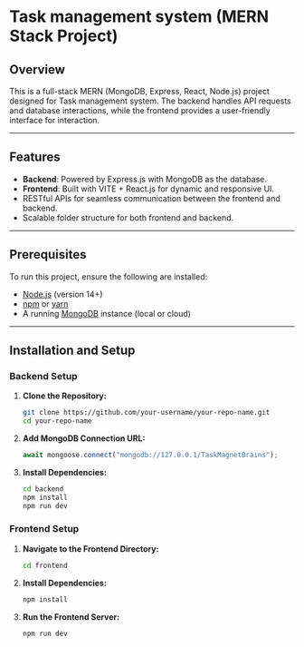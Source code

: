 # Task management system (MERN Stack Project)

## Overview
This is a full-stack MERN (MongoDB, Express, React, Node.js) project designed for Task management system. The backend handles API requests and database interactions, while the frontend provides a user-friendly interface for interaction.

---

## Features
- **Backend**: Powered by Express.js with MongoDB as the database.
- **Frontend**: Built with VITE + React.js for dynamic and responsive UI.
- RESTful APIs for seamless communication between the frontend and backend.
- Scalable folder structure for both frontend and backend.

---

## Prerequisites
To run this project, ensure the following are installed:
- [Node.js](https://nodejs.org/) (version 14+)
- [npm](https://www.npmjs.com/) or [yarn](https://yarnpkg.com/)
- A running [MongoDB](https://www.mongodb.com/) instance (local or cloud)

---

## Installation and Setup

### Backend Setup
1. **Clone the Repository:**
   ```bash
   git clone https://github.com/your-username/your-repo-name.git
   cd your-repo-name
    ```

2. **Add MongoDB Connection URL:**
    ```js
    await mongoose.connect("mongodb://127.0.0.1/TaskMagnetBrains");
    ```

3. **Install Dependencies:**
    ```bash
   cd backend
   npm install
   npm run dev
    ```

### Frontend Setup
1. **Navigate to the Frontend Directory:**
   ```bash
   cd frontend
    ```

2. **Install Dependencies:**
   ```bash
   npm install
    ```

3. **Run the Frontend Server:**
   ```bash
   npm run dev
    ```